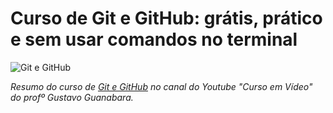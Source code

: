 # Curso de Git e GitHub: grátis, prático e sem usar comandos no terminal

![Git e GitHub](https://hermes.dio.me/articles/cover/d65f5e16-e122-4bb4-ae10-fee600025066.png)

_Resumo do curso de [Git e GitHub](https://www.youtube.com/watch?v=xEKo29OWILE&list=PLHz_AreHm4dm7ZULPAmadvNhH6vk9oNZA) no canal do Youtube "Curso em Vídeo" do profº Gustavo Guanabara._